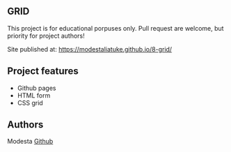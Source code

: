 ## GRID

This project is for educational porpuses only. Pull request are welcome, but priority for project authors! 

Site published at: https://modestaliatuke.github.io/8-grid/

## Project features

-   Github pages
-   HTML form
-   CSS grid

## Authors

Modesta [Github](https://github.com/ModestaLiatuke)
